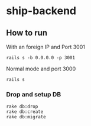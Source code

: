 # ship-backend

## How to run

With an foreign IP and Port 3001

	rails s -b 0.0.0.0 -p 3001

Normal mode and port 3000

	rails s


### Drop and setup DB
	rake db:drop
	rake db:create
	rake db:migrate